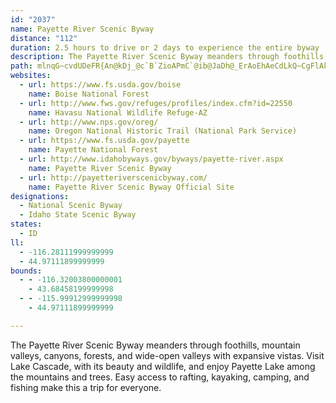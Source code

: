```yaml
---
id: "2037"
name: Payette River Scenic Byway
distance: "112"
duration: 2.5 hours to drive or 2 days to experience the entire byway
description: The Payette River Scenic Byway meanders through foothills, mountain valleys, canyons, forests, and wide-open valleys with expansive vistas. Visit Lake Cascade, with its beauty and wildlife, and enjoy Payette Lake among the mountains and trees. Easy access to rafting, kayaking, camping, and fishing make this a trip for everyone.
path: mlnqG~cvdUDeFR{An@kDj_@c`B`ZioAPmC`@ib@JaDh@_ErAoEhAeCdLkQ~CgFlAkCxAgFb@{BZ_DTaFNi|@OmHq@mFuEoWuAgJw@iDuAsCyBmDc@kAOqAKiBDgE]qAa@m@wAmD_@eC?iExAkFNyB?_AEaAy@kESmBQ_GYuBcAsFe@mAi@y@mAmAoA_AyEsCgB_B_HwHyBeCqAqBWo@o@}A[kBAw@F{@Hg@r@sBHsA]qAs@eA[gAQ_F?uEp@oM?wBe@oC}@gCUiCg@mCEi@Bq@^m@^Y|A]XSd@m@lAsDhA_CX]~@a@~@w@\u@J_ACm@_@wB?uAHq@Z_AzCiFd@i@RShAMbF^~@E^SX_@Xm@n@eC^w@|@_AnOwH`Bk@pB_@|HgA~qAaQta@aG|Gm@lImAzCi@hBg@~@m@j@m@x@uAf@}@j@qCNgDBaGNcC|AiMRgDf@{Qh@aFh@uCrDoM`L{_@vBaG~AoClEgF~m@eq@~DuFbAsB~AaEbAyCn@qC~BiPtJsx@fDi`@nAkTBkDSiGUaSCeFKoAs@mCeA_M|JiBxOQtCDvAPjKfC`CE`BSvJkBp~@wZjZoJbE_A|H}@`e@GziCVfUEdEc@`TcFjxAq^tGqCne@m[nDeBvBq@xDm@lAGdSErmDPbDc@dC_ApHiDvAi@vDg@dBEnjAfE`D^lGdBbBVrSFtaA?ppARvsAG|A]r@[h@k@vKmM|iAcrAlKiKpFyE|GgFxJqGbFuCdKaFjGeCpNsE`KaCpGkA~JoAtGk@dOi@~KApL`@xzCzNtDPjODlKe@hE_@pMoB`GuA|g@eNhIiB`IoA`Ek@tKgA|Nw@~GGxu@@hpDb@hEm@lE_C|AcBzBsD~G}UbBoDn@mAnAkA~CqB`Ac@bLoB`UcDzJkAhCSbCLh@XnBdAfBzAhAvAn@f@nAp@rALrAGxByAr@q@n@kAlEeOtAkCrAoAdp@u_@xCgAbCm@hCCxKbBrE@|SmCrbAuKfXgDdIy@hB?pEh@hBn@hCfBr@x@jAdBxRra@|@tA~ChDpBxA|Y~LpGxCxB|Aha@p\fKzIhClBlBr@zAXpA?pAOr@Q\OdAu@dn@yk@tRwTnZac@xj@{y@hBmDlTe^~PiZdIwMvMcUfDyEfEkExDiCbCqAbFsB`Dy@hC_@nCSlw@YtPSzuAf@jP@vPIzj@Zhi@ArgARv}@l@~f@AjCFbGj@fGfAdF~AhJhErs@jg@`MfHtKtE`KbD|@ZpGvAjYhHpIfBfRvEnGhA~HhBt^bJpmCvz@t\`KjFpBdCnBbBlBhA~AfBjDd@lAbAdEdCbMLpCItBmAnGGhB@n@~@bETxAAbCi@jE?hB|@jJJrCBrGJr@d@lA|@jBrAtFXfB?zDYdDBdBW~AKtDnCnIbBpCtAlB|@p@~@R^A|@U~AaAd@E`AJnA`@lFfFbAp@xC?tA[n@@`ADlCl@`ClAjC~EVZ|@h@fGQx@F|Cj@lB~AxAr@|GXbAX^\hCtDx@~AbBxGTfDS`IFj@Pj@TZpCrBrA~Cd@l@|@v@hFfBr@t@j@jAf@vBPd@|AzB^r@Lf@`AdKL`F~@tEh@rANvAE`BgA`Fq@vEOhDDdENlBTdBh@rBn@lBvAlCtAfBdA~@zEpCbHhD|@X~Bb@jJWlDVbDt@zG|CbFfAxAPfDFtCQfDg@rA_ArAkB^cA~AmG`AgCf@_AhBwB`GaE~BmAvWyK~JoCxBWrB?lKpAhD?fFq@zDsA~WcMfB_@lHo@fCa@nCs@pEgB~BqAt@s@v@mAxCsGxAwAjY}MnBgAb@c@xAaCp@mCfAsId@{@x@y@vAQhAFtAVnBdApAfArBrCdA`CNp@Hr@EpAO~@c@hA_C|DmA~Co@nCc@lCS~BAxDHlBTxAnBxGrCtFp@x@t@r@bAp@`A`@pEvAdAl@jFhEdBbAzF`B|BlAjB|ClB`FtAzBbPdKhA`Ad@dANj@FxBWrBe@fBS~ACx@@nANlAXdAd@lA|BnCd@R~Af@fCPh@Rh@^n@j@hAbCr@~@~@|@pBz@z@RrAbAz@rApCnFt@~BXdCCrAKrA}@zDUfBDjBRdA^dA|@hAt@\bBA~V_AvA@jCXzDlAbCh@bFh@~CHpEDj[q@pMRnBJzA`@t@p@bEhGlAhAzBtA`A\xBj@~f@hFrAFrBEfBUrHqB|D{@hBSvBIhFb@|EfBnRrLxALzFeArA^`P|J`H|CvD~BrAhAdBdAh@JxAD|ASfCyA~AsAxAw@tBYvBLbAb@xA~@xG|FfDbC|@b@t@P|CDhGaAfB?~OxAhAd@~E`EfAl@nAj@bAL|@EjB_@x@[lBsAlFeFbAe@z@KfBVt@l@b@~@p@lC`A`Fx@xBdAfBtBjCbC~AdDfAvCb@tTlCxF`@lA?|AQxDiA|CyBpG_GbAq@nBi@xBYjr@i@pBYzAmAfBsCtAoCt@w@vGeCl@Yd@g@`AmBtAyEZk@fAoAbBq@x@EdAJvAr@tDrCvAp@^F`A?bBShBe@zAEnB`AbC|CtAr@t\lJ~B^fBH~AAvAShA]bDaBzB_AxAS~Jg@xAe@x@e@lAsAd@_AdCmI`A{BhAeAhAe@rA?j@JvExAfEZbCSlHsBxCk@vCKrEh@lC`AxEzCx@\|@Px@?tAShAk@h@c@x@{AlAkErBkJtA_DbBwBtLgKdBuBxNc[hBgClFyFlCuHdAaBpFaEr@Ut@IdD?dCKjCy@jCc@n@BhB`@lDbBpIr@tAt@R\Nl@h@tL?`DN|@n@n@XRhANrFYvC`@bCrBbF~Fx@l@xAj@fHx@fAd@t@t@jApCbFzJvAlDd@xBLtBBvBOxBShHPjB\dAb@l@XPzC`@bA^hDlDfCfB|BrA|DpCnAjAtAzBlAhDb@hCr@lHZxAd@hApCxEbB~AhCzAbCb@rBLxCLlDA~@WvBaAdCwAlDy@rCaApHgF~BeAfCYdB@`AP|Fd@xBd@lFfEfEtBlD^jDP`DjA|CxA~MzHdFfGvAvAvGjFvE~ChB|AhB`CzIzNrBfC~BxBnAz@zFjBdB\fCCjNsEfE{B|EwBbAStAG|D@bDd@hA\nRbItPxH|Af@zFp@nE@hLyAxCOr@DfIhAjBv@tDrC~BzB|@xAdBvD~ApF|AfJlBlJhD`NtB`HnItT|ArDnAhBbBpAj@R`Dl@`Jt@x@LdA^fKzKzArBTl@d@pBxAnIr@lCnArCvFhIjI`KhAxBfGbSxAxFXzB~@lT~AdYx@fFr@rCnBdGhAzBxAxA|A|@n@RrBR|Ge@rALnAb@vBtBzAjA`GrCr@j@lDbDnRnS|BpBx@`@bCx@`CXx@?fDY`VgErBGdBRr@RhAf@hAhAn@z@|EzJfCdEpLjQ~@bAvBfAxAXjADf@?~AW|BgAxRwN~DqD`FuDxAw@lBm@xBg@nBQbXe@nJ_@lIAfBh@ZVrArBlF|SXp@n@~@`Ar@zBXfC?~APjItDxA`@bDb@~B?bD]|Bs@tC{AdGaEnB_AdCk@|@G`C@~AVxAt@|E`FlBpCbAjAfDfC|At@`Cp@tAVbCFhCM`B]bBg@xE_CzGsDdCkBvBaC~NqVbCuChA}@rBkAxBo@rB_@~CKlDXlBh@t@Z|Ar@p@b@nA|@bAl@~@r@`CbBp@f@tBtAjClBXNzAfAtf@z\hE~BfCz@pGrA|KfBtFlAdd@~H`GlArVxL|CrAlCl@pJ~AdAVdAf@|A~@|@~@bJ|MtElFhDdD|BbBtAd@bCX|AA|Cs@zQ{IbDkBbBaBlEgKxAaCvWmVnB{BjEyFnAeAnAg@|BQbBRl@Vz@Zl@b@j@h@h@p@p@~@fAhBn@tAh@pAb@bBh@bDDhBY~OHlBn@pF|@zFX`CZ`B^fA^z@d@x@h@h@j@f@\Xh@P^Hd@Td@JXDvF~@xBd@lA^r@^d@Z`At@nAlApEtGz@n@nAn@r@TrBPnJe@jA@lBb@bC~Ah@r@x@~A~@fAx@zAhBrClBnBhC`BbDjA`HZvBVtEfAx@f@vFlGhCxDb@rAh@rCvA`Mz@lEtApClCzBtA`@nBBjD_@|Be@rBMt@@|B^|CpAxA`AbAdArFtLdBfFv@~AnE`IhLzQhEtH|@zBtB~GpF|NbBpCnAfAtAr@lA\fCFbKaB`C?lCd@zAr@lA`AbDzE|BjG|ElLbB|BxFxE`BfC`CpE`D`EbCrBlDpBdC~@vBh@lGbA|BfArBpB~CbFrAfBfGvExAdBb@t@~@~BlFjSrA|DbBlC`A`AlAx@lCx@~@LbBHlBYxAi@tOuHlCgAbSqEhCOlDF~Bd@pHlBdANl@HfAFpA?p@A~@Ib@GlB]lCo@tFwAxFwAfAU`AMnCMV?tEDhADj@CdEGdEGtFEvLM`C@X@Z?nD@x@BB?dCRrCRrCZbQfBvFj@tFf@nFn@bSlBrN~ArBHbDS`V}CjCG|AXxAl@lBnAt@t@~AzChAlDR|AXlEBhJPpBx@fEb@pAj@fA`ExGvFrSbAbDnArBbGlH|@nAlApCjAnEdMp_@r@xAzCrE~h@tr@xDtDzZpVtDnBlBn@~Ab@fBNnXA~ELjAJlDdAfDtC~AlBtAdCfd@~eAtB~CpAlArBzAnCn@rDLvXsCxE]vEOdIEl\Lnl@j@~mAN|ANvAX|EzB
websites:
  - url: https://www.fs.usda.gov/boise
    name: Boise National Forest
  - url: http://www.fws.gov/refuges/profiles/index.cfm?id=22550
    name: Havasu National Wildlife Refuge-AZ
  - url: http://www.nps.gov/oreg/
    name: Oregon National Historic Trail (National Park Service)
  - url: https://www.fs.usda.gov/payette
    name: Payette National Forest
  - url: http://www.idahobyways.gov/byways/payette-river.aspx
    name: Payette River Scenic Byway
  - url: http://payetteriverscenicbyway.com/
    name: Payette River Scenic Byway Official Site
designations:
  - National Scenic Byway
  - Idaho State Scenic Byway
states:
  - ID
ll:
  - -116.28111999999999
  - 44.97111899999999
bounds:
  - - -116.32003800000001
    - 43.68458199999998
  - - -115.99912999999998
    - 44.97111899999999

---
```


The Payette River Scenic Byway meanders through foothills, mountain valleys, canyons, forests, and wide-open valleys with expansive vistas. Visit Lake Cascade, with its beauty and wildlife, and enjoy Payette Lake among the mountains and trees. Easy access to rafting, kayaking, camping, and fishing make this a trip for everyone.
